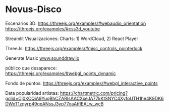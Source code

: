# Novus-Disco

Escenarios 3D:
https://threejs.org/examples/#webaudio_orientation
https://threejs.org/examples/#css3d_youtube


Streamlit Visualizaciones:
Charts: 1) WordCloud, 2) React Player

ThreeJs:
https://threejs.org/examples/#misc_controls_pointerlock

Generate Music
www.sounddraw.io

público que desaparece:
https://threejs.org/examples/#webgl_points_dynamic

Fondo de puntos:
https://threejs.org/examples/#webgl_interactive_points

Data popularidad artistas:
https://chartmetric.com/pricing?gclid=Cj0KCQiA9YugBhCZARIsAACXxeJA77kKtSNYC4XyfoUTH1he4K9DK6DWeT1zqyrp49qpANssJ3yp77oaAtflEALw_wcB
